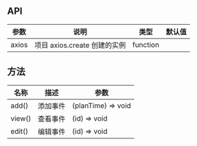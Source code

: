 ## API

| 参数 | 说明 | 类型 | 默认值 |
| --- | --- | --- | --- |
| axios | 项目 axios.create 创建的实例 | function |

## 方法

| 名称   | 描述     | 参数               |
| ------ | -------- | ------------------ |
| add()  | 添加事件 | (planTime) => void |
| view() | 查看事件 | (id) => void       |
| edit() | 编辑事件 | (id) => void       |
